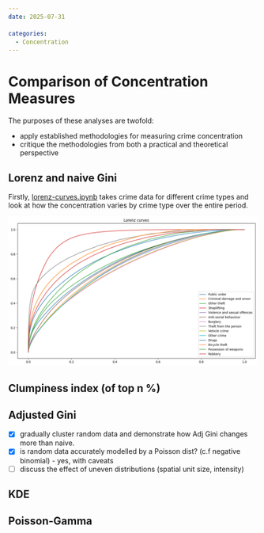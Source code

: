 ```yaml
---
date: 2025-07-31

categories:
  - Concentration
---
```


# Comparison of Concentration Measures

The purposes of these analyses are twofold:

- apply established methodologies for measuring crime concentration
- critique the methodologies from both a practical and theoretical perspective

## Lorenz and naive Gini

Firstly, [lorenz-curves.ipynb]() takes crime data for different crime types and look at how the concentration varies by
crime type over the entire period.

![lorenz-by-crime-type](../../img/lorenz-by-crime-type.png)

## Clumpiness index (of top n %)

## Adjusted Gini

  - [x] gradually cluster random data and demonstrate how Adj Gini changes more than naive.
  - [x] is random data accurately modelled by a Poisson dist? (c.f negative binomial) - yes, with caveats
  - [ ] discuss the effect of uneven distributions  (spatial unit size, intensity)

## KDE

## Poisson-Gamma


